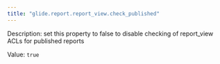 ```yaml
---
title: "glide.report.report_view.check_published"
---
```


Description: set this property to false to disable checking of report_view ACLs for published reports

Value: `true`
